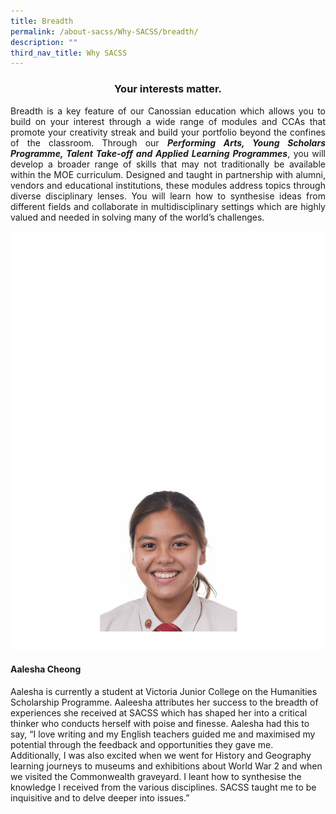 ```yaml
---
title: Breadth
permalink: /about-sacss/Why-SACSS/breadth/
description: ""
third_nav_title: Why SACSS
---
```

### <center>Your interests matter.</center>

<p style="text-align: justify;">Breadth is a key feature of our Canossian education which allows you to build on your interest through a wide range of modules and CCAs that promote your creativity streak and build your portfolio beyond the confines of the classroom. Through our <b><i>Performing Arts, Young Scholars Programme, Talent Take-off and Applied Learning Programmes</i></b>, you will develop a broader range of skills that may not traditionally be available within the MOE curriculum. Designed and taught in partnership with alumni, vendors and educational institutions, these modules address topics through diverse disciplinary lenses. You will learn how to synthesise ideas from different fields and collaborate in multidisciplinary settings which are highly valued and needed in solving many of the world’s challenges.</p>

![](/images/About%20us/Aalesha-Banner-Image-2.png)

#### **Aalesha Cheong**

Aalesha is currently a student at Victoria Junior College on the Humanities Scholarship Programme. Aaleesha attributes her success to the breadth of experiences she received at SACSS which has shaped her into a critical thinker who conducts herself with poise and finesse. Aalesha had this to say, “I love writing and my English teachers guided me and maximised my potential through the feedback and opportunities they gave me. Additionally, I was also excited when we went for History and Geography learning journeys to museums and exhibitions about World War 2 and when we visited the Commonwealth graveyard. I leant how to synthesise the knowledge I received from the various disciplines. SACSS taught me to be inquisitive and to delve deeper into issues.”